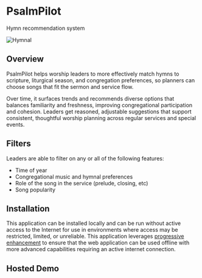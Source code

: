 PsalmPilot
==========

Hymn recommendation system

![Hymnal](https://upload.wikimedia.org/wikipedia/commons/thumb/9/92/Photographs_of_%C3%89glise_Saint-Thomas-d%27Aquin%2C_Qu%C3%A9bec%2C_Canada_02.jpg/330px-Photographs_of_%C3%89glise_Saint-Thomas-d%27Aquin%2C_Qu%C3%A9bec%2C_Canada_02.jpg)

Overview
--------

PsalmPilot helps worship leaders to more effectively  match hymns to scripture, liturgical season, and congregation preferences, so planners can choose songs that fit the sermon and service flow.

Over time, it surfaces trends and recommends diverse options that balances familiarity and freshness, improving congregational participation and cohesion. Leaders get reasoned, adjustable suggestions that support consistent, thoughtful worship planning across regular services and special events.

Filters
-------

Leaders are able to filter on any or all of the following features:

- Time of year
- Congregational music and hymnal preferences
- Role of the song in the service (prelude, closing, etc)
- Song popularity

Installation
------------

This application can be installed locally and can be run without active access to the Internet for use in environments where access may be restricted, limited, or unreliable. This application leverages [progressive enhancement](https://en.wikipedia.org/wiki/Progressive_enhancement) to ensure that the web application can be used offline with more advanced capabilities requiring an active internet connection.

Hosted Demo
-----------
